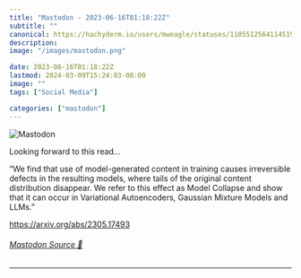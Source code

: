 ```yaml
---
title: "Mastodon - 2023-06-16T01:18:22Z"
subtitle: ""
canonical: https://hachyderm.io/users/mweagle/statuses/110551256411451961
description:
image: "/images/mastodon.png"

date: 2023-06-16T01:18:22Z
lastmod: 2024-03-09T15:24:03-08:00
image: ""
tags: ["Social Media"]

categories: ["mastodon"]
---
```

![Mastodon](/images/mastodon.png)

<p>Looking forward to this read…</p><p>“We find that use of model-generated content in training causes irreversible defects in the resulting models, where tails of the original content distribution disappear. We refer to this effect as Model Collapse and show that it can occur in Variational Autoencoders, Gaussian Mixture Models and LLMs.”</p><p><a href="https://arxiv.org/abs/2305.17493" target="_blank" rel="nofollow noopener noreferrer" translate="no"><span class="invisible">https://</span><span class="">arxiv.org/abs/2305.17493</span><span class="invisible"></span></a></p>


###### [Mastodon Source 🐘](https://hachyderm.io/@mweagle/110551256411451961)

___
